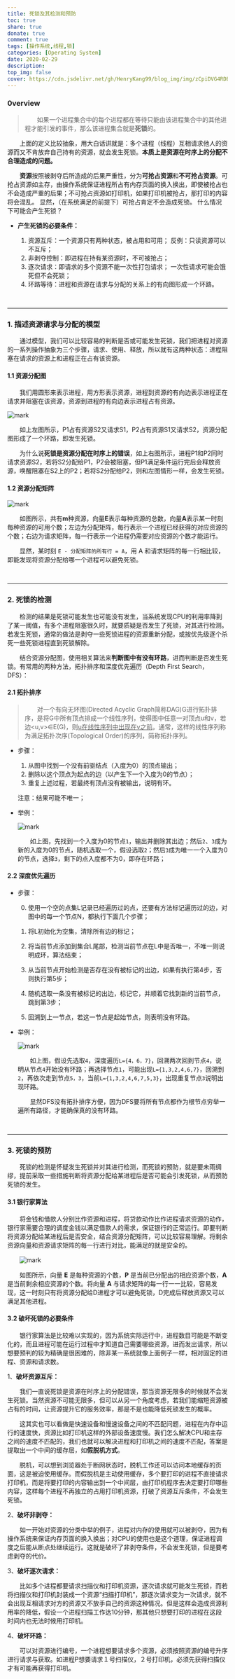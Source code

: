 ```yaml
---
title: 死锁及其检测和预防
toc: true
share: true
donate: true
comment: true
tags: [操作系统,线程,锁]
categories: [Operating System]
date: 2020-02-29
description:
top_img: false
cover: https://cdn.jsdelivr.net/gh/HenryKang99/blog_img/img/zCpiDVG4RDBE.jpg
---
```


### 0verview

> 　　如果一个进程集合中的每个进程都在等待只能由该进程集合中的其他进程才能引发的事件，那么该进程集合就是**死锁**的。

　　上面的定义比较抽象，用大白话讲就是：多个进程（线程）互相请求他人的资源而又不肯放弃自己持有的资源，就会发生死锁。**本质上是资源在时序上的分配不合理造成的问题。**

　　**资源**按照被剥夺后所造成的后果严重性，分为**可抢占资源**和**不可抢占资源**。可抢占资源如主存，由操作系统保证进程所占有内存页面的换入换出，即使被抢占也不会造成严重的后果；不可抢占资源如打印机，如果打印机被抢占，那打印的内容将会混乱。
		显然，（在系统满足的前提下）可抢占肯定不会造成死锁。
		什么情况下可能会产生死锁？

- **产生死锁的必要条件：**

  1. 资源互斥：一个资源只有两种状态，被占用和可用；
      反例：只读资源可以不互斥；
  2. 非剥夺控制：即进程在持有某资源时，不可被抢占；
  3. 逐次请求：即请求的多个资源不能一次性打包请求；
     一次性请求可能会饿死但不会死锁；
  4. 环路等待：进程和资源在请求与分配的关系上的有向图形成一个环路。

<!-- more -->

<br>

---

### 1. 描述资源请求与分配的模型

　　通过模型，我们可以比较容易的判断是否或可能发生死锁，我们把进程对资源的一系列操作抽象为三个步骤，请求、使用、释放，所以就有这两种状态：进程阻塞在请求的资源上和进程正在占有该资源。

#### 1.1 资源分配图

　　我们用圆形来表示进程，用方形表示资源，进程到资源的有向边表示进程正在请求并阻塞在该资源，资源到进程的有向边表示进程占有资源。

![mark](https://cdn.jsdelivr.net/gh/HenryKang99/blog_img/img/mpzTe1Ihm6Md.png)

　　如上左图所示，P1占有资源S2又请求S1，P2占有资源S1又请求S2，资源分配图形成了一个环路，即发生死锁。

　　为什么说**死锁是资源分配在时序上的错误**，如上右图所示，进程P1和P2同时请求资源S2，若将S2分配给P1，P2会被阻塞，但P1满足条件运行完后会释放资源，唤醒阻塞在S2上的P2；若将S2分配给P2，则和左图情形一样，会发生死锁。

#### 1.2 资源分配矩阵

![mark](https://cdn.jsdelivr.net/gh/HenryKang99/blog_img/img/Q9Xivhpfjy0u.png)

　　如图所示，共有**m**种资源，向量**E**表示每种资源的总数，向量**A**表示某一时刻每种资源的可用个数；左边为分配矩阵，每行表示一个进程已经获得的对应资源的个数；右边为请求矩阵，每一行表示一个进程仍需要对应资源的个数才能运行。

　　显然，某时刻 `E - 分配矩阵的所有行 = A`，用 A 和请求矩阵的每一行相比较，即能发现将资源分配给哪一个进程可以避免死锁。

<br>

----

### 2. 死锁的检测

　　检测的结果是死锁可能发生也可能没有发生，当系统发现CPU的利用率降到了某一阈值，有多个进程阻塞很久时，就要质疑是否发生了死锁，对其进行检测。若发生死锁，通常的做法是剥夺一些死锁进程的资源重新分配，或按优先级逐个杀死一些死锁进程直到死锁解除。

　　结合资源分配图，使用相关算法来**判断图中有没有环路**，进而判断是否发生死锁。有常用的两种方法，拓扑排序和深度优先遍历（Depth First Search，DFS）：

#### 2.1 拓扑排序

> 　　对一个有向无环图(Directed Acyclic Graph简称DAG)G进行拓扑排序，是将G中所有顶点排成一个线性序列，使得图中任意一对顶点u和v，若边<u,v>∈E(G)，则<u>u在线性序列中出现在v之前</u>。通常，这样的线性序列称为满足拓扑次序(Topological Order)的序列，简称拓扑序列。

- 步骤：

  1. 从图中找到一个没有前驱结点（入度为0）的顶点输出；
  2. 删除以这个顶点为起点的边（以产生下一个入度为0的节点）；
  3. 重复上述过程，若最终有顶点没有被输出，说明有环。

  注意：结果可能不唯一；

- 举例：

  ![mark](https://cdn.jsdelivr.net/gh/HenryKang99/blog_img/img/yIO6ngewP7IS.png)

  　　如上图，先找到一个入度为0的节点`1`，输出并删除其出边；然后`2`、`3`成为新的入度为0的节点，随机选取一个，假设选取`2`；然后`3`成为唯一一个入度为0的节点，选择`3`，剩下的点入度都不为0，即存在环路；

  

#### 2.2 深度优先遍历

- 步骤：

  0. 使用一个空的点集L记录已经遍历过的点，还要有方法标记遍历过的边，对图中的每一个节点N，都执行下面几个步骤；

  1. 将L初始化为空集，清除所有边的标记；
  2. 将当前节点添加到集合L尾部，检测当前节点在L中是否唯一，不唯一则说明成环，算法结束；
  3. 从当前节点开始检测是否存在没有被标记的出边，如果有执行第4步，否则执行第5步；
  4. 随机选取一条没有被标记的出边，标记它，并顺着它找到新的当前节点，跳到第3步；
  5. 回溯到上一节点，若这一节点是起始节点，则表明没有环路。

- 举例：

  ![mark](https://cdn.jsdelivr.net/gh/HenryKang99/blog_img/img/3wCIMPBsBOd5.png)

  　　如上图，假设先选取`4`，深度遍历`L={4，6，7}`，回溯两次回到节点`4`，说明从节点`4`开始没有环路；再选择节点`1`，可能出现`L={1,3,2,4,6,7}`，回溯到`2`，再依次走到节点`5，3`，当前`L={1,3,2,4,6,7,5,3}`，出现重复节点`3`说明出现环路。

  　　显然DFS没有拓扑排序方便，因为DFS要将所有节点都作为根节点穷举一遍所有路径，才能确保真的没有环路。

<br>

---

### 3. 死锁的预防

　　死锁的检测是怀疑发生死锁并对其进行检测，而死锁的预防，就是要未雨绸缪，提前采取一些措施判断将资源分配给某进程后是否可能会引发死锁，从而预防死锁的发生。

#### 3.1 银行家算法

　　将金钱和借款人分别比作资源和进程，将贷款动作比作进程请求资源的动作，银行家需要合理的调度金钱以满足借款人的需求，保证银行的正常运行。即要判断将资源分配给某进程后是否安全，结合资源分配矩阵，可以比较容易理解。将剩余资源向量和资源请求矩阵的每一行进行对比，能满足的就是安全的。

　　![mark](https://cdn.jsdelivr.net/gh/HenryKang99/blog_img/img/8rXLaSgyMBcY.png)

　　如图所示，向量 **E** 是每种资源的个数，**P** 是当前已分配出的相应资源个数，**A** 是当前剩余相应资源的个数。将向量 **A** 与请求矩阵的每一行一一比较，容易发现，这一时刻只有将资源分配给D进程才可以避免死锁，D完成后释放资源又可以满足其他进程。

#### 3.2 破坏死锁的必要条件

　　银行家算法是比较难以实现的，因为系统实际运行中，进程数目可能是不断变化的，而且进程可能在运行过程中才知道自己需要哪些资源，进而发出请求，所以想要预判的较为精确是很困难的，除非某一系统就像上面例子一样，相对固定的进程、资源和请求数。

1、**破坏资源互斥：**

　　我们一直说死锁是资源在时序上的分配错误，那当资源无限多的时候就不会发生死锁。当然资源不可能无限多，但可以从另一个角度考虑，若我们能缩短资源被占有的时间，让资源提升它的服务效率，那是不是也能降低死锁发生的概率。

　　这其实也可以看做是快速设备和慢速设备之间的不匹配问题，进程在内存中运行的速度快，资源比如打印机这样的外部设备速度慢。我们怎么解决CPU和主存之间的速度不匹配的，我们也就可以解决进程和打印机之间的速度不匹配，答案是提取出一个中间的缓存层，如**假脱机方式**。

　　脱机，可以想到浏览器处于断网状态时，脱机工作还可以访问本地缓存的页面，这是被迫使用缓存。而假脱机是主动使用缓存，多个要打印的进程不直接请求打印机，而是将要打印的内容输出到一个中间层，由打印机程序去决定要打印哪些内容，这样每个进程不再独立的占用打印机资源，打破了资源互斥条件，不会发生死锁。

2、**破坏非剥夺：**

　　如一开始对资源的分类中举的例子，进程对内存的使用就可以被剥夺，因为有操作系统来保证内存页面的换入换出；对CPU的使用也是这个道理，保证进程调度之后能从断点处继续运行。这就是破坏了非剥夺条件，不会发生死锁，但是要考虑剥夺的代价。

3、**破坏逐次请求：**

　　比如多个进程都要请求扫描仪和打印机资源，逐次请求就可能发生死锁，而若将扫描仪和打印机封装成一个资源“扫描打印机”，那逐次请求变为一次请求，就不会出现互相请求对方的资源又不放手自己的资源这种情况。但是这样会造成资源利用率的降低，假设一个进程扫描工作达10分钟，那其他只想要打印的进程在这段时间内也无法时候用打印机。

4、**破坏环路：**

　　可以对资源进行编号，一个进程想要请求多个资源，必须按照资源的编号升序进行请求与获取。如进程P想要请求１号扫描仪，２号打印机，必须先获得扫描仪才有可能再获得打印机。

<br>


